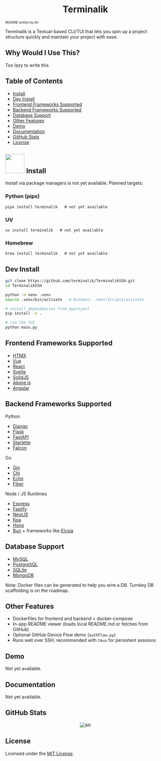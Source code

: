 <div style="text-align: center;">
  <h1>
    Terminalik
  </h1>
</div>

<sub><sup>README written by AI)</sub></sup>

Terminalik is a Textual-based CLI/TUI that lets you spin up a project structure quickly and maintain your project with ease.

Why Would I Use This?
---------------------
Too lazy to write this

## Table of Contents

- [Install](#install)
- [Dev Install](#dev-install)
- [Frontend Frameworks Supported](#frontend-frameworks-supported)
- [Backend Frameworks Supported](#backend-frameworks-supported)
- [Database Support](#database-support)
- [Other Features](#other-features)
- [Demo](#demo)
- [Documentation](#documentation)
- [GitHub Stats](#github-stats)
- [License](#license)

<a id="install"></a>

<h2>
  <picture>
    <img src="./public/install.gif?raw=true" width="60px" style="margin-right: 1px;">
  </picture>
  Install
</h2>

Install via package managers is not yet available. Planned targets:

### Python (pipx)
```
pipx install terminalik   # not yet available
```

### UV
```
uv install terminalik   # not yet available
```

### Homebrew
```
brew install terminalik   # not yet available
```

<a id="dev-install"></a>

## Dev Install

```bash
git clone https://github.com/terminalik/TerminalikSSH.git
cd TerminalikSSH

python -m venv .venv
source .venv/bin/activate   # Windows: .venv\Scripts\activate

# install dependencies from pyproject
pip install -e .

# run the TUI
python main.py
```

Frontend Frameworks Supported
-----------------------------
- [HTMX](https://htmx.org/)
- [Vue](https://vuejs.org/)
- [React](https://react.dev/)
- [Svelte](https://svelte.dev/)
- [SolidJS](https://www.solidjs.com/)
- [Alpine.js](https://alpinejs.dev/)
- [Angular](https://angular.io/)

Backend Frameworks Supported
----------------------------
Python
- [Django](https://www.djangoproject.com/)
- [Flask](https://flask.palletsprojects.com/)
- [FastAPI](https://fastapi.tiangolo.com/)
- [Starlette](https://www.starlette.io/)
- [Falcon](https://falcon.readthedocs.io/)

Go
- [Gin](https://github.com/gin-gonic/gin)
- [Chi](https://github.com/go-chi/chi)
- [Echo](https://github.com/labstack/echo)
- [Fiber](https://github.com/gofiber/fiber)

Node / JS Runtimes
- [Express](https://expressjs.com/)
- [Fastify](https://www.fastify.io/)
- [NestJS](https://nestjs.com/)
- [Koa](https://koajs.com/)
- [Hono](https://hono.dev/)
- [Bun](https://bun.sh/) + frameworks like [Elysia](https://elysiajs.com/)

Database Support
----------------
- [MySQL](https://www.mysql.com/)
- [PostgreSQL](https://www.postgresql.org/)
- [SQLite](https://www.sqlite.org/)
- [MongoDB](https://www.mongodb.com/)

Note: Docker files can be generated to help you wire a DB. Turnkey DB scaffolding is on the roadmap.

Other Features
--------------
- Dockerfiles for frontend and backend + docker-compose
- In-app README viewer (loads local README.md or fetches from GitHub)
- Optional GitHub Device Flow demo (`authFlow.py`)
- Runs well over SSH; recommended with `tmux` for persistent sessions

Demo
----
Not yet available.


Documentation
-------------
Not yet available.

<a id="github-stats"></a>

## GitHub Stats

<p align="center">
  <img alt="Alt" src = "https://repobeats.axiom.co/api/embed/2f20d54c2340cb10e3584d08d4c3f5d717353113.svg" title="Repobeats analytics image"/>
</p>

<a id="license"></a>

## License

Licensed under the [MIT License](./LICENSE).
